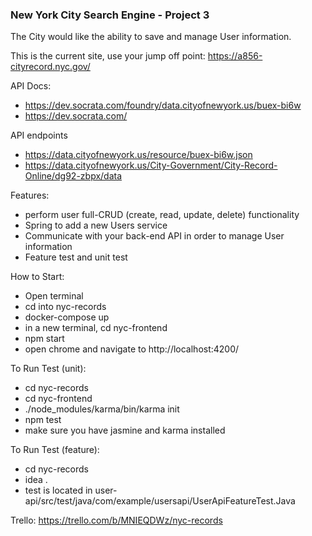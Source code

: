 ### New York City Search Engine - Project 3

The City would like the ability to save and manage User information. 

This is the current site, use your jump off point:
https://a856-cityrecord.nyc.gov/


API Docs:

- https://dev.socrata.com/foundry/data.cityofnewyork.us/buex-bi6w
- https://dev.socrata.com/

API endpoints

- https://data.cityofnewyork.us/resource/buex-bi6w.json
- https://data.cityofnewyork.us/City-Government/City-Record-Online/dg92-zbpx/data


Features:
- perform user full-CRUD (create, read, update, delete) functionality
- Spring to add a new Users service
- Communicate with your back-end API in order to manage User information
- Feature test and unit test


How to Start:
- Open terminal
- cd into nyc-records 
- docker-compose up
- in a new terminal, cd nyc-frontend
- npm start
- open chrome and navigate to http://localhost:4200/

To Run Test (unit):
- cd nyc-records
- cd nyc-frontend
- ./node_modules/karma/bin/karma init
- npm test
- make sure you have jasmine and karma installed

To Run Test (feature):
- cd nyc-records
- idea .
- test is located in user-api/src/test/java/com/example/usersapi/UserApiFeatureTest.Java


Trello:
https://trello.com/b/MNIEQDWz/nyc-records 